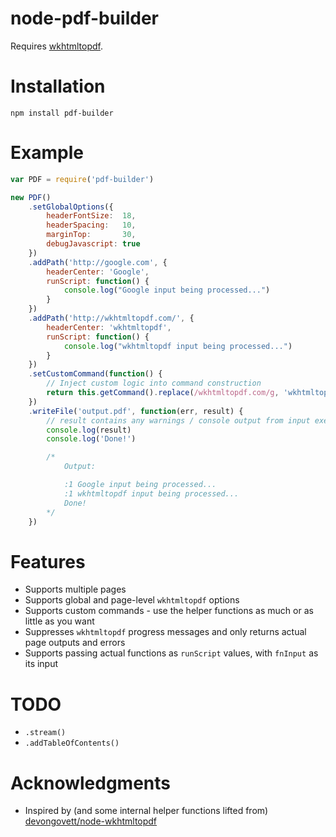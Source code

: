 # node-pdf-builder
Requires [wkhtmltopdf](http://wkhtmltopdf.org).

# Installation
```
npm install pdf-builder
```

# Example
```js
var PDF = require('pdf-builder')

new PDF()
	.setGlobalOptions({
		headerFontSize:  18,
		headerSpacing:   10,
		marginTop:       30,
		debugJavascript: true
	})
	.addPath('http://google.com', {
		headerCenter: 'Google',
		runScript: function() {
			console.log("Google input being processed...")
		}
	})
	.addPath('http://wkhtmltopdf.com/', {
		headerCenter: 'wkhtmltopdf',
		runScript: function() {
			console.log("wkhtmltopdf input being processed...")
		}
	})
	.setCustomCommand(function() {
		// Inject custom logic into command construction
		return this.getCommand().replace(/wkhtmltopdf.com/g, 'wkhtmltopdf.org')
	})
	.writeFile('output.pdf', function(err, result) {
		// result contains any warnings / console output from input execution
		console.log(result)
		console.log('Done!')

		/*
			Output:

			:1 Google input being processed...
			:1 wkhtmltopdf input being processed...
			Done!
		*/
	})
```

# Features
- Supports multiple pages
- Supports global and page-level `wkhtmltopdf` options
- Supports custom commands - use the helper functions as much or as little as you want
- Suppresses `wkhtmltopdf` progress messages and only returns actual page outputs and errors
- Supports passing actual functions as `runScript` values, with `fnInput` as its input

# TODO
- `.stream()`
- `.addTableOfContents()`

# Acknowledgments
- Inspired by (and some internal helper functions lifted from) [devongovett/node-wkhtmltopdf](http://github.com/devongovett/node-wkhtmltopdf)
